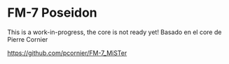 # FM-7 Poseidon


This is a work-in-progress, the core is not ready yet!
Basado en el core de Pierre Cornier


https://github.com/pcornier/FM-7_MiSTer
